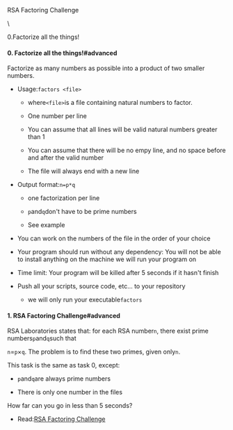 RSA Factoring Challenge

\

0.Factorize all the things!

#### 0\. Factorize all the things!#advanced



Factorize as many numbers as possible into a product of two smaller numbers.



-   Usage:`factors <file>`

    -   where`<file>`is a file containing natural numbers to factor.

    -   One number per line

    -   You can assume that all lines will be valid natural numbers greater than 1

    -   You can assume that there will be no empy line, and no space before and after the valid number

    -   The file will always end with a new line

-   Output format:`n=p*q`

    -   one factorization per line

    -   `p`and`q`don't have to be prime numbers

    -   See example

-   You can work on the numbers of the file in the order of your choice

-   Your program should run without any dependency: You will not be able to install anything on the machine we will run your program on

-   Time limit: Your program will be killed after 5 seconds if it hasn't finish

-   Push all your scripts, source code, etc... to your repository

    -   we will only run your executable`factors`



#### 1\. RSA Factoring Challenge#advanced



RSA Laboratories states that: for each RSA number`n`, there exist prime numbers`p`and`q`such that



`n`=`p`×`q`. The problem is to find these two primes, given only`n`.



This task is the same as task 0, except:



-   `p`and`q`are always prime numbers

-   There is only one number in the files



How far can you go in less than 5 seconds?



-   Read:[RSA Factoring Challenge](https://intranet.hbtn.io/rltoken/8F5ClnjOFgDcNZXxeyrHxg "RSA Factoring Challenge")

